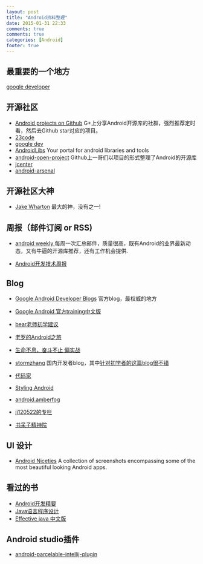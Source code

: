 ```yaml
---
layout: post
title: "Android资料整理"
date: 2015-01-31 22:33
comments: true
comments: true
categories: [Android] 
footer: true
---
```


## 最重要的一个地方
 
   [google developer](http://developer.android.com/index.html)

## 开源社区

  * [Android projects on Github](https://plus.google.com/u/0/communities/100609058582053363304) G+上分享Android开源库的社群，强烈推荐定时看，然后去Github star对应的项目。
  * [23code](http://www.23code.com/)
  * [google dev](http://weibo.com/zhangqi8?from=myfollow_group)
  * [AndroidLibs](https://www.android-libs.com/) Your portal for android libraries and tools
  * [android-open-project](https://github.com/Trinea/android-open-project)
    Github上一哥们以项目的形式整理了Android的开源库
  * [jcenter](https://bintray.com/bintray/jcenter)
  * [android-arsenal](https://android-arsenal.com/)

## 开源社区大神
  
  * [Jake Wharton](https://github.com/JakeWharton) 最大的神，没有之一! 

## 周报（邮件订阅 or RSS)  

  * [android weekly ](http://androidweekly.net/)
    每周一次汇总邮件，质量很高，既有Android的业界最新动态，又有牛逼的开源库推荐，还有工作机会提供.

  * [Android开发技术周报](http://www.inferjay.com/) 

## Blog

  * [Google Android Developer Blogs](http://android-developers.blogspot.com/) 官方blog，最权威的地方

  * [Google Android 官方training中文版](http://hukai.me/android-training-course-in-chinese/index.html)
  
  * [bear老师初学建议](http://beartung.github.io/rockwithandroid/)

  * [老罗的Android之旅](http://blog.csdn.net/luoshengyang)

  * [生命不息，奋斗不止 偏实战](http://blog.csdn.net/lmj623565791)
  
  * [stormzhang](http://www.stormzhang.com/) 国内开发者blog，其中[针对初学者的这篇blog很不错](http://www.stormzhang.com/android/2014/07/07/learn-android-from-rookie/)

  * [代码家](http://blog.daimajia.com/)
  
  * [Styling Android](https://blog.stylingandroid.com/)
  
  * [android.amberfog](http://android.amberfog.com/)

  * [jj120522的专栏](http://blog.csdn.net/jj120522)
  
  * [书呆子精神院](http://www.pedant.cn/)

## UI 设计
  
  * [Android Niceties](http://androidniceties.tumblr.com/) A collection of screenshots encompassing some of the most beautiful looking Android apps.

## 看过的书

  * [Android开发精要](http://book.douban.com/subject/11530748/)
  * [Java语言程序设计](http://book.douban.com/subject/6529833/)
  * [Effective java 中文版](http://book.douban.com/subject/3360807/)

## Android studio插件
  
  * [android-parcelable-intellij-plugin](https://github.com/mcharmas/android-parcelable-intellij-plugin)
